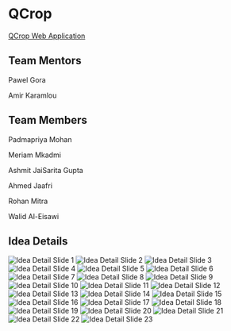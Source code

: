 # QCrop
[QCrop Web Application](https://qcrop.vercel.app/)

## Team Mentors
Pawel Gora

Amir Karamlou

## Team Members
Padmapriya Mohan

Meriam Mkadmi

Ashmit JaiSarita Gupta

Ahmed Jaafri

Rohan Mitra

Walid Al-Eisawi

## Idea Details
![Idea Detail Slide 1](./QCropSlideDeck/1.png)
![Idea Detail Slide 2](./QCropSlideDeck/2.png)
![Idea Detail Slide 3](./QCropSlideDeck/3.png)
![Idea Detail Slide 4](./QCropSlideDeck/4.png)
![Idea Detail Slide 5](./QCropSlideDeck/5.png)
![Idea Detail Slide 6](./QCropSlideDeck/6.png)
![Idea Detail Slide 7](./QCropSlideDeck/7.png)
![Idea Detail Slide 8](./QCropSlideDeck/8.png)
![Idea Detail Slide 9](./QCropSlideDeck/9.png)
![Idea Detail Slide 10](./QCropSlideDeck/10.png)
![Idea Detail Slide 11](./QCropSlideDeck/11.png)
![Idea Detail Slide 12](./QCropSlideDeck/12.png)
![Idea Detail Slide 13](./QCropSlideDeck/13.png)
![Idea Detail Slide 14](./QCropSlideDeck/14.png)
![Idea Detail Slide 15](./QCropSlideDeck/15.png)
![Idea Detail Slide 16](./QCropSlideDeck/16.png)
![Idea Detail Slide 17](./QCropSlideDeck/17.png)
![Idea Detail Slide 18](./QCropSlideDeck/18.png)
![Idea Detail Slide 19](./QCropSlideDeck/19.png)
![Idea Detail Slide 20](./QCropSlideDeck/20.png)
![Idea Detail Slide 21](./QCropSlideDeck\21.png)
![Idea Detail Slide 22](./QCropSlideDeck\22.png)
![Idea Detail Slide 23](./QCropSlideDeck\23.png)